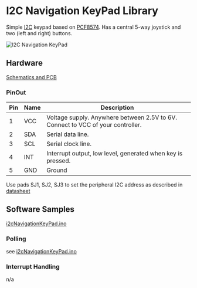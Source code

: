 # I2C Navigation KeyPad Library

Simple [I2C](http://www.i2c-bus.org/i2c-primer/) keypad based on
[PCF8574](http://www.ti.com/product/PCF8574).
Has a central 5-way joystick and two (left and right) buttons.

![I2C Navigation KeyPad](doc/IMG_6622.jpg
"I2C Navigation KeyPad")

## Hardware

[Schematics and PCB](https://easyeda.com/asokolsky/I2C_Keypad-524d125bedb34150b7cb3deea4f5bff9)

### PinOut

| Pin | Name | Description |
| --- | -----| -----|
|1|VCC| Voltage supply.  Anywhere between 2.5V to 6V.  Connect to VCC of your controller.|
|2|SDA| Serial data line.|
|3|SCL| Serial clock line.|
|4|INT| Interrupt output, low level, generated when key is pressed.|
|5|GND| Ground|

Use pads SJ1, SJ2, SJ3 to set the peripheral I2C address
as described in [datasheet](http://www.ti.com/product/PCF8574/datasheet/detailed_description#SCPS0687144)


## Software Samples

[i2cNavigationKeyPad.ino](i2cNavigationKeyPad.ino)

### Polling

see [i2cNavigationKeyPad.ino](i2cNavigationKeyPad.ino)

### Interrupt Handling

n/a
